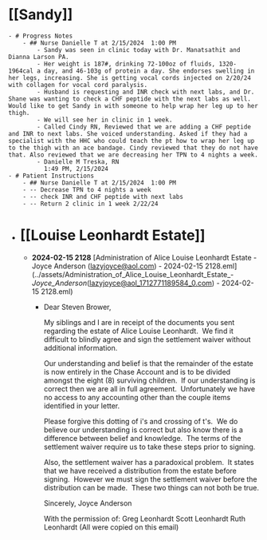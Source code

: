 # [[Sandy]]
	- # Progress Notes
		- ## Nurse Danielle T at 2/15/2024  1:00 PM
			- Sandy was seen in clinic today with Dr. Manatsathit and Dianna Larson PA.
			- Her weight is 187#, drinking 72-100oz of fluids, 1320-1964cal a day, and 46-103g of protein a day. She endorses swelling in her legs, increasing. She is getting vocal cords injected on 2/20/24 with collagen for vocal cord paralysis.
			- Husband is requesting and INR check with next labs, and Dr. Shane was wanting to check a CHF peptide with the next labs as well. Would like to get Sandy in with someone to help wrap her leg up to her thigh.
			- We will see her in clinic in 1 week.
			- Called Cindy RN, Reviewed that we are adding a CHF peptide and INR to next labs. She voiced understanding. Asked if they had a specialist with the HHC who could teach the pt how to wrap her leg up to the thigh with an ace bandage. Cindy reviewed that they do not have that. Also reviewed that we are decreasing her TPN to 4 nights a week.
			- Danielle M Treska, RN
			  1:49 PM, 2/15/2024
	- # Patient Instructions
		- ## Nurse Danielle T at 2/15/2024  1:00 PM
		- -- Decrease TPN to 4 nights a week
		- -- check INR and CHF peptide with next labs
		- -- Return 2 clinic in 1 week 2/22/24
- # [[Louise Leonhardt Estate]]
	- **2024-02-15 2128** [Administration of Alice Louise Leonhardt Estate - Joyce Anderson (lazyjoyce@aol.com) - 2024-02-15 2128.eml](../assets/Administration_of_Alice_Louise_Leonhardt_Estate_-_Joyce_Anderson_(lazyjoyce@aol_1712771189584_0.com) - 2024-02-15 2128.eml)
		- Dear Steven Brower,
		  
		  My siblings and I are in receipt of the documents you sent regarding the 
		  estate of Alice Louise Leonhardt.  We find it difficult to blindly agree
		  and sign the settlement waiver without additional information.
		  
		  Our understanding and belief is that the remainder of the estate is now 
		  entirely in the Chase Account and is to be divided amongst the eight (8)
		  surviving children.  If our understanding is correct then we are all in
		  full agreement.  Unfortunately we have no access to any accounting 
		  other than the couple items identified in your letter.
		  
		  Please forgive this dotting of i's and crossing of t's.  We do believe our 
		  understanding is correct but also know there is a difference between 
		  belief and knowledge.  The terms of the settlement waiver require us to 
		  take these steps prior to signing.
		  
		  Also, the settlement waiver has a paradoxical problem.  It states that we 
		  have received a distribution from the estate before signing.  However we
		  must sign the settlement waiver before the distribution can be made.  
		  These two things can not both be true.
		  
		  Sincerely,
		  Joyce Anderson
		  
		  With the permission of:
		  Greg Leonhardt
		  Scott Leonhardt
		  Ruth Leonhardt
		  (All were copied on this email)